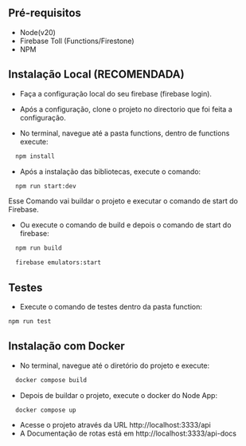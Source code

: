 
## Pré-requisitos
- Node(v20)
- Firebase Toll (Functions/Firestone)
- NPM


## Instalação Local (RECOMENDADA)

- Faça a configuração local do seu firebase (firebase login).

- Após a configuração, clone o projeto no directorio que foi feita a configuração.

- No terminal, navegue até a pasta functions, dentro de functions execute: 
```bash
  npm install
```

- Após a instalação das bibliotecas, execute o comando:
```bash
  npm run start:dev
```
Esse Comando vai buildar o projeto e executar o comando de start do Firebase.

- Ou execute o comando de build e depois o comando de start do firebase:
```bash
  npm run build 

  firebase emulators:start
```

## Testes

- Execute o comando de testes dentro da pasta function:
```bash
npm run test
```


## Instalação com Docker

- No terminal, navegue até o diretório do projeto e execute: 
```bash
  docker compose build
```

- Depois de buildar o projeto, execute o docker do Node App:

```bash
  docker compose up
  ```

  - Acesse o projeto através da URL http://localhost:3333/api
- A Documentação de rotas está em http://localhost:3333/api-docs



